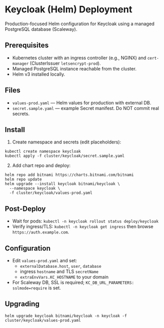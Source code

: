 # Keycloak (Helm) Deployment

Production-focused Helm configuration for Keycloak using a managed PostgreSQL database (Scaleway).

## Prerequisites
- Kubernetes cluster with an ingress controller (e.g., NGINX) and `cert-manager` (ClusterIssuer `letsencrypt-prod`).
- Managed PostgreSQL instance reachable from the cluster.
- Helm v3 installed locally.

## Files
- `values-prod.yaml` — Helm values for production with external DB.
- `secret.sample.yaml` — example Secret manifest. Do NOT commit real secrets.

## Install
1) Create namespace and secrets (edit placeholders):
```
kubectl create namespace keycloak
kubectl apply -f cluster/keycloak/secret.sample.yaml
```

2) Add chart repo and deploy:
```
helm repo add bitnami https://charts.bitnami.com/bitnami
helm repo update
helm upgrade --install keycloak bitnami/keycloak \
  --namespace keycloak \
  -f cluster/keycloak/values-prod.yaml
```

## Post-Deploy
- Wait for pods: `kubectl -n keycloak rollout status deploy/keycloak`
- Verify ingress/TLS: `kubectl -n keycloak get ingress` then browse `https://auth.example.com`.

## Configuration
- Edit `values-prod.yaml` and set:
  - `externalDatabase.host`, `user`, `database`
  - ingress `hostname` and TLS `secretName`
  - `extraEnvVars.KC_HOSTNAME` to your domain
- For Scaleway DB, SSL is required; `KC_DB_URL_PARAMETERS: sslmode=require` is set.

## Upgrading
```
helm upgrade keycloak bitnami/keycloak -n keycloak -f cluster/keycloak/values-prod.yaml
```

